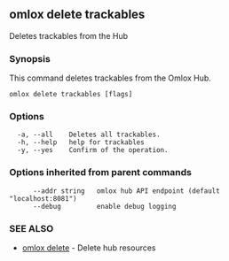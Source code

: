 ## omlox delete trackables

Deletes trackables from the Hub

### Synopsis


This command deletes trackables from the Omlox Hub.


```
omlox delete trackables [flags]
```

### Options

```
  -a, --all    Deletes all trackables.
  -h, --help   help for trackables
  -y, --yes    Confirm of the operation.
```

### Options inherited from parent commands

```
      --addr string   omlox hub API endpoint (default "localhost:8081")
      --debug         enable debug logging
```

### SEE ALSO

* [omlox delete](omlox_delete.md)	 - Delete hub resources

